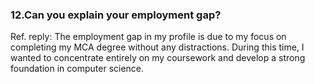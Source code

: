 ### 12.Can you explain your employment gap?

Ref. reply: The employment gap in my profile is due to my focus on completing my MCA degree without any distractions. During this time, I wanted to concentrate entirely on my coursework and develop a strong foundation in computer science.
